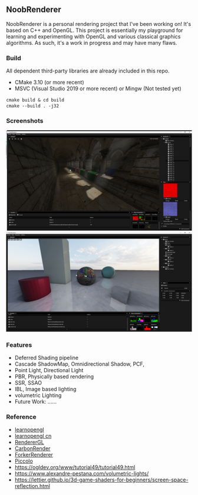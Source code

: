 ## NoobRenderer

NoobRenderer is a personal rendering project that I've been working on! It's based on C++ and OpenGL. This project is essentially my playground for learning and experimenting with OpenGL and various classical graphics algorithms. As such, it's a work in progress and may have many flaws.

### Build
All dependent third-party libraries are already included in this repo.
- CMake 3.10 (or more recent)
- MSVC (Visual Studio 2019 or more recent) or Mingw (Not tested yet)
```
cmake build & cd build
cmake --build . -j32
```

### Screenshots

![](Img/Sponza.png)
![](Img/Demo.png)


### Features
- Deferred Shading pipeline
- Cascade ShadowMap, Omnidirectional Shadow, PCF, 
- Point Light, Directional Light
- PBR, Physically based rendering
- SSR, SSAO
- IBL, Image based lighting
- volumetric Lighting
- Future Work: ......

### Reference
- [learnopengl](https://learnopengl.com/)
- [learnopengl cn](https://learnopengl-cn.github.io/)
- [RendererGL](https://github.com/MorcilloSanz/RendererGL)
- [CarbonRender](https://github.com/carbonsunsu/CarbonRender)
- [ForkerRenderer](https://github.com/forkercat/ForkerRenderer)
- [Piccolo](https://github.com/BoomingTech/Piccolo)
- https://ogldev.org/www/tutorial49/tutorial49.html
- https://www.alexandre-pestana.com/volumetric-lights/
- https://lettier.github.io/3d-game-shaders-for-beginners/screen-space-reflection.html